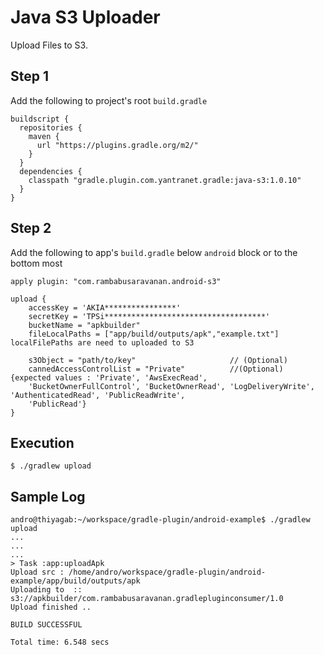 # Java S3 Uploader

Upload Files to S3.

## Step 1

Add the following to project's root `build.gradle` 

```
buildscript {
  repositories {
    maven {
      url "https://plugins.gradle.org/m2/"
    }
  }
  dependencies {
    classpath "gradle.plugin.com.yantranet.gradle:java-s3:1.0.10"
  }
}

```
## Step 2

Add the following to app's `build.gradle` below `android` block or to the bottom most

```
apply plugin: "com.rambabusaravanan.android-s3"

upload {
    accessKey = 'AKIA****************'
    secretKey = 'TPSi************************************'
    bucketName = "apkbuilder"
    fileLocalPaths = ["app/build/outputs/apk","example.txt"] localFilePaths are need to uploaded to S3

    s3Object = "path/to/key"                     // (Optional) 
    cannedAccessControlList = "Private"          //(Optional) {expected values : 'Private', 'AwsExecRead', 
    'BucketOwnerFullControl', 'BucketOwnerRead', 'LogDeliveryWrite', 'AuthenticatedRead', 'PublicReadWrite', 
    'PublicRead'}
}

```

## Execution

```
$ ./gradlew upload
```

## Sample Log 

```
andro@thiyagab:~/workspace/gradle-plugin/android-example$ ./gradlew upload
...
...
...
> Task :app:uploadApk
Upload src : /home/andro/workspace/gradle-plugin/android-example/app/build/outputs/apk
Uploading to  :: s3://apkbuilder/com.rambabusaravanan.gradlepluginconsumer/1.0
Upload finished ..

BUILD SUCCESSFUL

Total time: 6.548 secs
```
